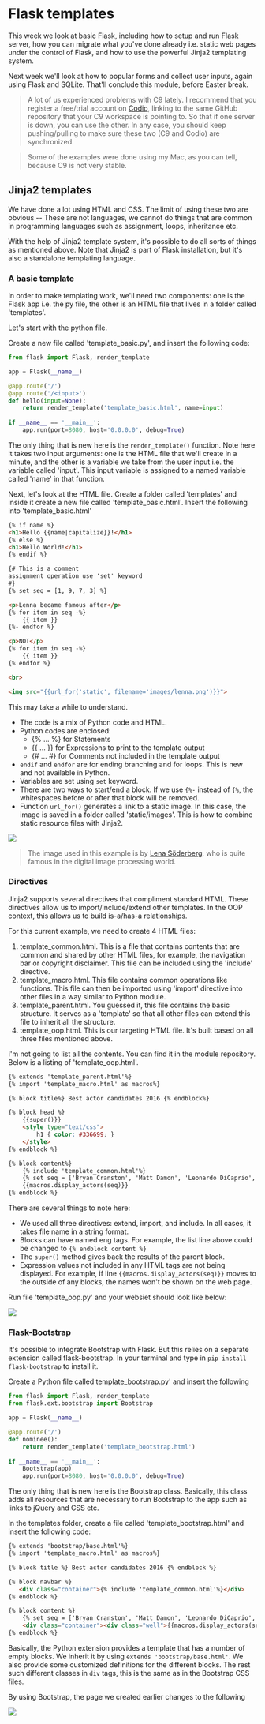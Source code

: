 # Flask templates

This week we look at basic Flask, including how to setup and run Flask server, how you can migrate what you've done already i.e. static web pages under the control of Flask, and how to use the powerful Jinja2 templating system.

Next week we'll look at how to popular forms and collect user inputs, again using Flask and SQLite. That'll conclude this module, before Easter break.

> A lot of us experienced problems with C9 lately. I recommend that you register a free/trial account on [Codio](https://codio.com/), linking to the same GitHub repository that your C9 workspace is pointing to. So that if one server is down, you can use the other. In any case, you should keep pushing/pulling to make sure these two (C9 and Codio) are synchronized.

> Some of the examples were done using my Mac, as you can tell, because C9 is not very stable.

## Jinja2 templates

We have done a lot using HTML and CSS. The limit of using these two are obvious -- These are not languages, we cannot do things that are common in programming languages such as assignment, loops, inheritance etc.

With the help of Jinja2 template system, it's possible to do all sorts of things as mentioned above. Note that Jinja2 is part of Flask installation, but it's also a standalone templating language.

### A basic template

In order to make templating work, we'll need two components: one is the Flask app i.e. the py file, the other is an HTML file that lives in a folder called 'templates'.

Let's start with the python file.

Create a new file called 'template_basic.py', and insert the following code:

```python
from flask import Flask, render_template

app = Flask(__name__)

@app.route('/')
@app.route('/<input>')
def hello(input=None):
    return render_template('template_basic.html', name=input)
    
if __name__ == '__main__':
    app.run(port=8080, host='0.0.0.0', debug=True)
```

The only thing that is new here is the `render_template()` function. Note here it takes two input arguments: one is the HTML file that we'll create in a minute, and the other is a variable we take from the user input i.e. the variable called 'input'. This input variable is assigned to a named variable called 'name' in that function. 

Next, let's look at the HTML file. Create a folder called 'templates' and inside it create a new file called 'template_basic.html'. Insert the following into 'template_basic.html'

```html
{% if name %}
<h1>Hello {{name|capitalize}}!</h1>
{% else %}
<h1>Hello World!</h1>
{% endif %}

{# This is a comment
assignment operation use 'set' keyword
#}
{% set seq = [1, 9, 7, 3] %}

<p>Lenna became famous after</p>
{% for item in seq -%}
    {{ item }}
{%- endfor %}

<p>NOT</p>
{% for item in seq -%}
    {{ item }}
{% endfor %}

<br>

<img src="{{url_for('static', filename='images/lenna.png')}}">
```

This may take a while to understand. 

* The code is a mix of Python code and HTML.
* Python codes are enclosed:
    * {% ... %} for Statements
    * {{ ... }} for Expressions to print to the template output
    * {# ... #} for Comments not included in the template output
* `endif` and `endfor` are for ending branching and for loops. This is new and not available in Python.
* Variables are set using `set` keyword.
* There are two ways to start/end a block. If we use `{%-` instead of `{%`, the whitespaces before or after that block will be removed.
* Function `url_for()` generates a link to a static image. In this case, the image is saved in a folder called 'static/images'. This is how to combine static resource files with Jinja2.

![](.md_images/lenna.png)

> The image used in this example is by [Lena Söderberg](www.google.co.uk/search?q=image%20processing%20girl), who is quite famous in the digital image processing world.


### Directives

Jinja2 supports several directives that compliment standard HTML. These directives allow us to import/include/extend other templates. In the OOP context, this allows us to build is-a/has-a relationships.

For this current example, we need to create 4 HTML files:

1. template_common.html. This is a file that contains contents that are common and shared by other HTML files, for example, the navigation bar or copyright disclaimer. This file can be included using the 'include' directive.
2. template_macro.html. This file contains common operations like functions. This file can then be imported using 'import' directive into other files in a way similar to Python module.
3. template_parent.html. You guessed it, this file contains the basic structure. It serves as a 'template' so that all other files can extend this file to inherit all the structure.
4. template_oop.html. This is our targeting HTML file. It's built based on all three files mentioned above.

I'm not going to list all the contents. You can find it in the module repository. Below is a listing of 'template_oop.html'.

```html
{% extends 'template_parent.html'%}
{% import 'template_macro.html' as macros%}

{% block title%} Best actor candidates 2016 {% endblock%}

{% block head %}
    {{super()}}
    <style type="text/css">
        h1 { color: #336699; }
    </style>
{% endblock %}

{% block content%}
    {% include 'template_common.html'%}
    {% set seq = ['Bryan Cranston', 'Matt Damon', 'Leonardo DiCaprio', 'Michael Fassbender', 'Eddie Redmayne']%}
    {{macros.display_actors(seq)}}
{% endblock %}
```

There are several things to note here:

* We used all three directives: extend, import, and include. In all cases, it takes file name in a string format.
* Blocks can have named eng tags. For example, the list line above could be changed to `{% endblock content %}`
* The `super()` method gives back the results of the parent block.
* Expression values not included in any HTML tags are not being displayed. For example, if line `{{macros.display_actors(seq)}}` moves to the outside of any blocks, the names won't be shown on the web page.

Run file 'template_oop.py' and your websiet should look like below:

![](.md_images/oscars.png)

### Flask-Bootstrap

It's possible to integrate Bootstrap with Flask. But this relies on a separate extension called flask-bootstrap. In your terminal and type in `pip install flask-bootstrap` to install it.

Create a Python file called template_bootstrap.py' and insert the following

```python
from flask import Flask, render_template
from flask.ext.bootstrap import Bootstrap

app = Flask(__name__)

@app.route('/')
def nominee():
    return render_template('template_bootstrap.html')
    
if __name__ == '__main__':
    Bootstrap(app)
    app.run(port=8080, host='0.0.0.0', debug=True)
```

The only thing that is new here is the Bootstrap class. Basically, this class adds all resources that are necessary to run Bootstrap to the app such as links to jQuery and CSS etc.

In the templates folder, create a file called 'template_bootstrap.html' and insert the following code:

```html
{% extends 'bootstrap/base.html'%}
{% import 'template_macro.html' as macros%}

{% block title %} Best actor candidates 2016 {% endblock %}

{% block navbar %}
   <div class="container">{% include 'template_common.html'%}</div>
{% endblock %}

{% block content %}
    {% set seq = ['Bryan Cranston', 'Matt Damon', 'Leonardo DiCaprio', 'Michael Fassbender', 'Eddie Redmayne']%}
    <div class="container"><div class="well">{{macros.display_actors(seq)}}</div></div>
{% endblock %}
```

Basically, the Python extension provides a template that has a number of empty blocks. We inherit it by using `extends 'bootstrap/base.html'`. We also provide some customized definitions for the different blocks. The rest such different classes in `div` tags, this is the same as in the Bootstrap CSS files.

By using Bootstrap, the page we created earlier changes to the following

![](.md_images/boot.png)





